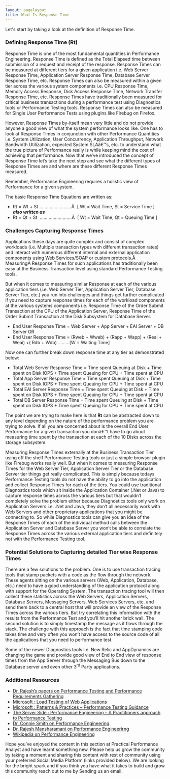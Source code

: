 ```yaml
---
layout: pagelayout
title: What Is Response Time
---
```


Let's start by taking a look at the definition of Response Time. 

### Defining Response Time (Rt) 

Response Time is one of the most fundamental quantities in Performance Engineering. Response Time is defined as the Total Elapsed time between submission of a request and receipt of the response. Response Times can be measured at different tiers for a given application i.e. Web Server Response Time, Application Server Response Time, Database Server Response Time, etc. Response Times can also be measured within a given tier across the various system components i.e. CPU Response Time, Memory Access Response, Disk Access Response Time, Network Transfer Response Time, etc. Response Times have traditionally been measured for critical business transactions during a performance test using Diagnostics tools or Performance Testing tools. Response Times can also be measured for Single User Performance Tests using plugins like Firebug on Firefox.

However, Response Times by-itself mean very little and do not provide anyone a good view of what the system performance looks like. One has to look at Response Times in conjunction with other Performance Quantities i.e. System Utilization, User Concurrency, Application Throughput, Network Bandwidth Utilization, expected System SLAâ€™s, etc. to understand what the true picture of Performance really is while keeping mind the cost of achieving that performance. Now that we&#8217;ve introduced the concept of Response Time let&#8217;s take the next step and see what the different types of Response Times are and where are these different Response Times measured.

Remember, Performance Engineering requires a holistic view of Performance for a given system.

The basic Response Time Equations are written as:

  * Rt = Wt + St &#8230;&#8230;&#8230;&#8230;&#8230;&#8230;&#8230;&#8230;.Â  [ Wt = Wait Time, St = Service Time ]  **_also written as_**
  * Rt = Qt + St  &#8230;&#8230;&#8230;&#8230;&#8230;&#8230;&#8230;&#8230;.Â  [ Wt = Wait Time, Qt = Queuing Time ]

### Challenges Capturing Response Times 

Applications these days are quite complex and consist of complex workloads (i.e. Multiple transaction types with different transaction rates) and interact with numerous different internal and external application components using Web Services/SOAP or custom protocols.Â  MeasuringÂ Response Times for such applications has traditionally been easy at the Business Transaction level using standard Performance Testing tools.

But when it comes to measuring similar Response at each of the various application tiers (i.e. Web Server Tier, Application Server Tier, Database Server Tier, etc.) you run into challenges and things get further complicated if you need to capture response times for each of the workload components at the various systems components i.e. Response Time of the Order Submit Transaction at the CPU of the Application Server, Response Time of the Order Submit Transaction at the Disk Subsystem for Database Server.

  * End User Response Time = Web Server + App Server + EAI Server + DB Server OR
  * End User Response Time = (Rweb + Wweb) + (Rapp + Wapp) + (Reai + Weai) +( Rdb + Wdb)  &#8230;&#8230;..[W = Waiting Time]

Now one can further break down response time at any tier as demonstrated below:

  * Total Web Server Response Time = Time spent Queuing at Disk + Time spent on Disk IOPS + Time spent Queuing for CPU + Time spent at CPU
  * Total App Server Response Time = Time spent Queuing at Disk + Time spent on Disk IOPS + Time spent Queuing for CPU + Time spent at CPU
  * Total EAI Server Response Time = Time spent Queuing at Disk + Time spent on Disk IOPS + Time spent Queuing for CPU + Time spent at CPU
  * Total DB Server Response Time = Time spent Queuing at Disk + Time spent on Disk IOPS + Time spent Queuing for CPU + Time spent at CPU

The point we are trying to make here is that **Rt** can be abstracted down to any level depending on the nature of the performance problem you are trying to solve. If all you are concerned about is the overall End User Performance for a given transaction you donâ€™t have to go about measuring time spent by the transaction at each of the 10 Disks across the storage subsystem.

Measuring Response Times externally at the Business Transaction Tier using off the shelf Performance Testing tools or just a simple browser plugin like Firebug works really well. But when it comes to measuring Response Times for the Web Server Tier, Application Server Tier or the Database Server tier things get really complicated. This is simply because todays Performance Testing tools do not have the ability to go into the application and collect Response Times for each of the tiers. You could use traditional Diagnostics tools which sit inside the Application Container (.Net or Java) to capture response times across the various tiers but that wouldn&#8217;t completely solve the problem either because Diagnostics tools only work on Application Servers i.e. .Net and Java, they don&#8217;t all necessarily work with Web Servers and other proprietary applications that you might be connecting to. So while Diagnostics tools can give you an idea of the Response Times of each of the individual method calls between the Application Server and Database Server you won&#8217;t be able to correlate the Response Times across the various external application tiers and definitely not with the Performance Testing tool.

### Potential Solutions to Capturing detailed Tier wise Response Times 

There are a few solutions to the problem. One is to use transaction tracing tools that stamp packets with a code as the flow through the network. These agents sitting on the various servers (Web, Application, Database, etc.) need to have a good understanding of the application protocol along with support for the Operating System. The transaction tracing tool will then collect these statistics across the Web Servers, Application Servers, Database Servers, Messaging Servers, Web Services Servers, etc. and send them back to a central host that will provide an view of the Response Times across the various tiers. But try correlating this information with the results from the Performance Test and you&#8217;ll hit another brick wall. The second solution is to simply timestamp the message as it flows through the stack. The challenge with this approach is the fact that time stamping code takes time and very often you won&#8217;t have access to the source code of all the applications that you need to performance test.

Some of the newer Diagnostics tools i.e. New Relic and AppDynamics are changing the game and provide good view of End to End view of response times from the App Server through the Messaging Bus down to the Database server and even other 3<sup>rd</sup> Party applications.

### Additional Resources

* [Dr. Rajesh’s papers on Performance Testing and Performance Requirements Gathering](https://sites.google.com/site/swperfengg/)
* [Microsoft : Load Testing of Web Applications](http://msdn.microsoft.com/en-us/library/bb924372.aspx)
* [Microsoft : Patterns & Practices – Performance Testing Guidance](http://perftesting.codeplex.com/wikipage?title=How%20To:%20Model%20the%20Workload%20for%20Web%20Applications)
* [The Server Side : Performance Engineering – A Practitioners approach to Performance Testing](http://www.theserverside.com/news/1363731/Performance-Engineering-a-Practitioners-Approach-to-Performance-Testing)
* [Dr. Connie Smith on Performance Engineering](http://www.perfeng.com)
* [Dr. Rajesh Mansharamani on Performance Engineerirng](https://sites.google.com/site/swperfengg/home)
* [Wikipedia on Performance Engineering](http://en.wikipedia.org/wiki/Performance_engineering)

Hope you’ve enjoyed the content in this section at Practical Performance Analyst and have learnt something new. Please help us grow the community by taking a moment and sharing this content with rest of community using your preferred Social Media Platform (links provided below). We are looking for the bright spark and if you think you have what it takes to build and grow this community reach out to me by Sending us an email. 

